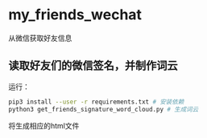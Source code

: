# my_friends_wechat

从微信获取好友信息

## 读取好友们的微信签名，并制作词云

运行：

```bash
pip3 install --user -r requirements.txt # 安装依赖
python3 get_friends_signature_word_cloud.py # 生成词云
```

将生成相应的html文件
